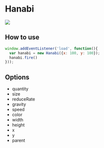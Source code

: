 # Hanabi

![](http://i.gyazo.com/cb21a8f556bc6e3b5b43f83d235aeec9.gif)

## How to use

```javascript
window.addEventListener('load', function(){
  var hanabi = new Hanabi({x: 100, y: 100});
  hanabi.fire()
}));
```

## Options

- quantity
- size
- reduceRate
- gravity
- speed
- color
- width
- height
- x
- y
- parent
